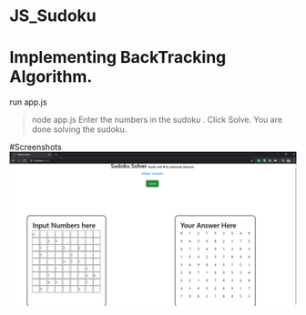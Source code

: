 # JS_Sudoku
# Implementing BackTracking Algorithm.
run app.js 
>node app.js
Enter the numbers in the sudoku . 
Click Solve.
You are done solving the sudoku.

#Screenshots
![](images/Capture.jpg)
